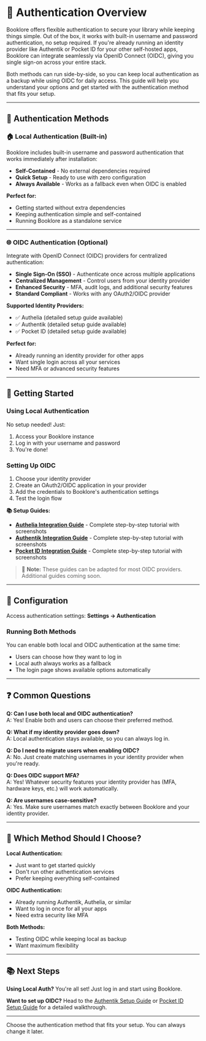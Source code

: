 # 🔐 Authentication Overview

Booklore offers flexible authentication to secure your library while keeping things simple. Out of the box, it works with built-in username and password authentication, no setup required. If you're already running an identity provider like Authentik or Pocket ID for your other self-hosted apps, Booklore can integrate seamlessly via OpenID Connect (OIDC), giving you single sign-on across your entire stack.

Both methods can run side-by-side, so you can keep local authentication as a backup while using OIDC for daily access. This guide will help you understand your options and get started with the authentication method that fits your setup.

---

## 🎯 Authentication Methods

### 🏠 Local Authentication (Built-in)

Booklore includes built-in username and password authentication that works immediately after installation:

- **Self-Contained** - No external dependencies required
- **Quick Setup** - Ready to use with zero configuration
- **Always Available** - Works as a fallback even when OIDC is enabled

**Perfect for:**
- Getting started without extra dependencies
- Keeping authentication simple and self-contained
- Running Booklore as a standalone service

---

### 🌐 OIDC Authentication (Optional)

Integrate with OpenID Connect (OIDC) providers for centralized authentication:

- **Single Sign-On (SSO)** - Authenticate once across multiple applications
- **Centralized Management** - Control users from your identity provider
- **Enhanced Security** - MFA, audit logs, and additional security features
- **Standard Compliant** - Works with any OAuth2/OIDC provider

**Supported Identity Providers:**
- ✅ Authelia  (detailed setup guide available)
- ✅ Authentik (detailed setup guide available)
- ✅ Pocket ID (detailed setup guide available)

**Perfect for:**
- Already running an identity provider for other apps
- Want single login across all your services
- Need MFA or advanced security features

---

## 🚀 Getting Started

### Using Local Authentication

No setup needed! Just:
1. Access your Booklore instance
2. Log in with your username and password
3. You're done!

### Setting Up OIDC

1. Choose your identity provider
2. Create an OAuth2/OIDC application in your provider
3. Add the credentials to Booklore's authentication settings
4. Test the login flow

**📚 Setup Guides:**
- [**Authelia Integration Guide**](./authelia.md) - Complete step-by-step tutorial with screenshots
- [**Authentik Integration Guide**](./authentik.md) - Complete step-by-step tutorial with screenshots
- [**Pocket ID Integration Guide**](./pocket-id.md) - Complete step-by-step tutorial with screenshots

> 📝 **Note:** These guides can be adapted for most OIDC providers. Additional guides coming soon.

---

## 🔧 Configuration

Access authentication settings: **Settings → Authentication**

### Running Both Methods

You can enable both local and OIDC authentication at the same time:
- Users can choose how they want to log in
- Local auth always works as a fallback
- The login page shows available options automatically

---

## ❓ Common Questions

**Q: Can I use both local and OIDC authentication?**  
A: Yes! Enable both and users can choose their preferred method.

**Q: What if my identity provider goes down?**  
A: Local authentication stays available, so you can always log in.

**Q: Do I need to migrate users when enabling OIDC?**  
A: No. Just create matching usernames in your identity provider when you're ready.

**Q: Does OIDC support MFA?**  
A: Yes! Whatever security features your identity provider has (MFA, hardware keys, etc.) will work automatically.

**Q: Are usernames case-sensitive?**  
A: Yes. Make sure usernames match exactly between Booklore and your identity provider.

---

## 🎯 Which Method Should I Choose?

**Local Authentication:**
- Just want to get started quickly
- Don't run other authentication services
- Prefer keeping everything self-contained

**OIDC Authentication:**
- Already running Authentik, Authelia, or similar
- Want to log in once for all your apps
- Need extra security like MFA

**Both Methods:**
- Testing OIDC while keeping local as backup
- Want maximum flexibility

---

## 📚 Next Steps

**Using Local Auth?** You're all set! Just log in and start using Booklore.

**Want to set up OIDC?** Head to the [Authentik Setup Guide](./authentik.md) or [Pocket ID Setup Guide](./pocket-id.md) for a detailed walkthrough.

---

Choose the authentication method that fits your setup. You can always change it later.
